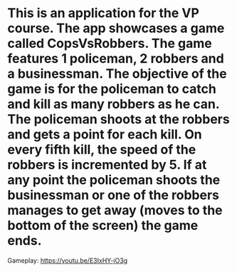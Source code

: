 # This is an application for the VP course. The app showcases a game called CopsVsRobbers. The game features 1 policeman, 2 robbers and a businessman. The objective of the game is for the policeman to catch and kill as many robbers as he can. The policeman shoots at the robbers and gets a point for each kill. On every fifth kill, the speed of the robbers is incremented by 5. If at any point the policeman shoots the businessman or one of the robbers manages to get away (moves to the bottom of the screen) the game ends.

Gameplay: https://youtu.be/E3IxHY-jO3g
